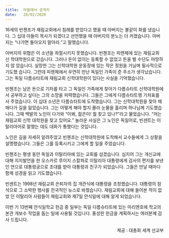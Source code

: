 ```yaml
---
title:  마을에서 궁까지
date:   28/02/2020
---
```


16세의 빈첸조가 재림교회에서 침례를 받았다고 했을 때 아버지는 불같이 화를 냈습니
다. 그 십대 아들이 목사가 되겠다고 선언했을 때 아버지의 분노는 더 커졌습니다. 아버지는
“나가면 돌아오지 말아라.”고 말했습니다.

아버지의 위협은 이 소년을 좌절시키지 못했습니다. 빈첸조는 피렌체에 있는 재림교회 신
학대학원으로 갔습니다. 그러나 돈이 없이는 등록할 수 없었고 돈을 벌 수단도 마땅하지 않
았습니다. 실망한 그는 신학대학원 운동장에 있는 작은 정원을 거닐며 필사적으로 기도했
습니다. 그런데 피렌체에서 우연히 만난 독일인 가족이 준 주소가 생각났습니다. 그는 독일
다름슈타트에 재림교회 신학대학원이 있다는 사실을 기억했습니다.

빈첸조는 남은 돈으로 기차를 타고 그 독일인 가족에게 찾아가 다름슈타트 신학대학원에
서 공부하고 싶다는 그의 소망을 피력했습니다. 그들은 그에게 다름슈타트행 기차표를 사
주었습니다. 이 십대 소년은 다름슈타트에 도착했습니다. 그는 신학대학원을 찾아 헤매다가
길을 잃었습니다. 그는 어떻게 해야 할지 몰라 눈물을 흘리며 하나님께 기도했습니다. 그때
백발의 노인이 다가와 “이봐, 젊은이! 뭘 찾고 있나?”라고 물었습니다. “저는 재림교회 신학
대학원을 찾고 있어요.” 놀라운 사실은 그 노인은 독일어로, 빈센트는 이탈리아어로 말했는
데도 대화가 통했다는 것입니다.

노인은 길을 자세히 알려주었고 빈첸조는 신학대학원에 도착해서 교수들에게 그 상황을
설명했습니다. 그들은 그를 등록시키고 그에게 할 일을 주었습니다.

빈첸조는 평생 동안 독일과 이탈리아에 있는 교회를 섬겼습니다. 심지어 그는 개신교에
대해 지지발언을 한 오스카르 루이지 스칼파로 이탈리아 대통령에게 감사의 편지를 보낸 인
연으로 대통령궁으로 초대를 받아 대통령과 친구가 되었습니다. 그들은 만날 때마다 함께
성경을 읽고 기도했습니다.

빈센트는 1998년 재림교회 은퇴자의 집 개관식에 대통령을 초청했습니다. 대통령의 참
석으로 그 소박한 행사를 전국적인 뉴스로 바꿨습니다. 재림교회에 대해 들어본 적이 없었
던 이탈리아 사람들이 재림교회와 제7일 안식일에 대해 알게 되었습니다.

이번 기 13번째 안식일학교 헌금 중 일부는 독일 다름슈타트에 있는 마리엔호에 학교의
본관 개보수 작업을 돕는 일에 사용될 것입니다. 풍성한 헌금을 계획하시는 여러분께 감사
드립니다.

<p style="text-align: right">제공 : 대총회 세계 선교부</p>